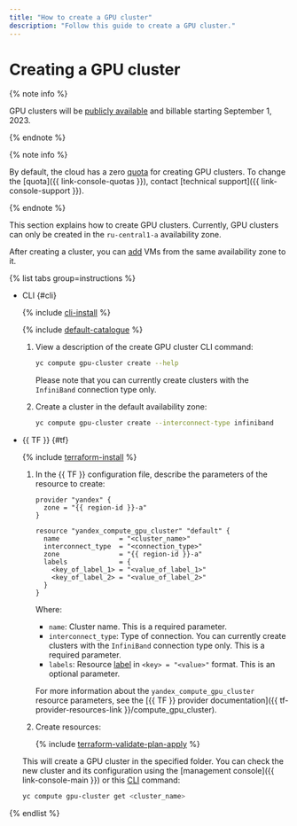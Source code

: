 ```yaml
---
title: "How to create a GPU cluster"
description: "Follow this guide to create a GPU cluster."
---
```


# Creating a GPU cluster

{% note info %}

GPU clusters will be [publicly available](../../../overview/concepts/launch-stages.md) and billable starting September 1, 2023.

{% endnote %}

{% note info %}

By default, the cloud has a zero [quota](../../concepts/limits.md#compute-quotas) for creating GPU clusters. To change the [quota]({{ link-console-quotas }}), contact [technical support]({{ link-console-support }}).

{% endnote %}

This section explains how to create GPU clusters. Currently, GPU clusters can only be created in the `ru-central1-a` availability zone.

After creating a cluster, you can [add](gpu-add-to-cluster.md) VMs from the same availability zone to it.

{% list tabs group=instructions %}

- CLI {#cli}

   {% include [cli-install](../../../_includes/cli-install.md) %}

   {% include [default-catalogue](../../../_includes/default-catalogue.md) %}

   1. View a description of the create GPU cluster CLI command:

      ```bash
      yc compute gpu-cluster create --help
      ```

      Please note that you can currently create clusters with the `InfiniBand` connection type only.

   1. Create a cluster in the default availability zone:

      ```bash
      yc compute gpu-cluster create --interconnect-type infiniband
      ```

- {{ TF }} {#tf}

   {% include [terraform-install](../../../_includes/terraform-install.md) %}

   1. In the {{ TF }} configuration file, describe the parameters of the resource to create:

      
      ```hcl
      provider "yandex" {
        zone = "{{ region-id }}-a"
      }

      resource "yandex_compute_gpu_cluster" "default" {
        name               = "<cluster_name>"
        interconnect_type  = "<connection_type>"
        zone               = "{{ region-id }}-a"
        labels             = {
          <key_of_label_1> = "<value_of_label_1>"
          <key_of_label_2> = "<value_of_label_2>"
        }
      }
      ```



      Where:

      * `name`: Cluster name. This is a required parameter.
      * `interconnect_type`: Type of connection. You can currently create clusters with the `InfiniBand` connection type only. This is a required parameter.
      * `labels`: Resource [label](../../../resource-manager/concepts/labels.md) in `<key> = "<value>"` format. This is an optional parameter.

      For more information about the `yandex_compute_gpu_cluster` resource parameters, see the [{{ TF }} provider documentation]({{ tf-provider-resources-link }}/compute_gpu_cluster).

   1. Create resources:

      {% include [terraform-validate-plan-apply](../../../_tutorials/terraform-validate-plan-apply.md) %}

   This will create a GPU cluster in the specified folder. You can check the new cluster and its configuration using the [management console]({{ link-console-main }}) or this [CLI](../../../cli/quickstart.md) command:

   ```bash
   yc compute gpu-cluster get <cluster_name>
   ```

{% endlist %}
